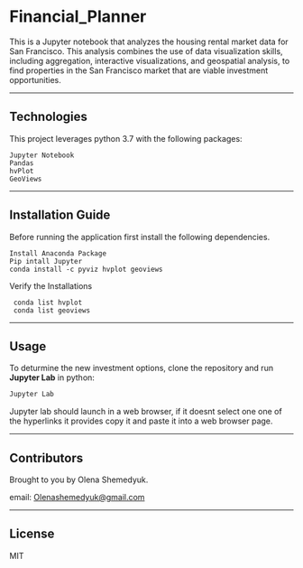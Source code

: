 # Financial_Planner
This is a Jupyter notebook that analyzes the housing rental market data for San Francisco. This analysis combines the use of data visualization skills, including aggregation, interactive visualizations, and geospatial analysis, to find properties in the San Francisco market that are viable investment opportunities.

---

## Technologies

This project leverages python 3.7 with the following packages:

```
Jupyter Notebook 
Pandas 
hvPlot
GeoViews
```

---

## Installation Guide

Before running the application first install the following dependencies.
```
Install Anaconda Package
Pip intall Jupyter 
conda install -c pyviz hvplot geoviews
```

Verify the Installations 
```
 conda list hvplot
 conda list geoviews
```
---

## Usage

To deturmine the new investment options, clone the repository and run **Jupyter Lab** in python: 

```python
Jupyter Lab
```
Jupyter lab should launch in a web browser, if it doesnt select one one of the hyperlinks it provides copy it and paste it into a web browser page.  

---

## Contributors

Brought to you by Olena Shemedyuk.

email: Olenashemedyuk@gmail.com

---

## License

MIT
